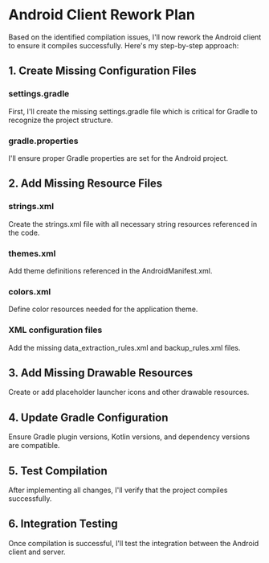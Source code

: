 # Android Client Rework Plan

Based on the identified compilation issues, I'll now rework the Android client to ensure it compiles successfully. Here's my step-by-step approach:

## 1. Create Missing Configuration Files

### settings.gradle
First, I'll create the missing settings.gradle file which is critical for Gradle to recognize the project structure.

### gradle.properties
I'll ensure proper Gradle properties are set for the Android project.

## 2. Add Missing Resource Files

### strings.xml
Create the strings.xml file with all necessary string resources referenced in the code.

### themes.xml
Add theme definitions referenced in the AndroidManifest.xml.

### colors.xml
Define color resources needed for the application theme.

### XML configuration files
Add the missing data_extraction_rules.xml and backup_rules.xml files.

## 3. Add Missing Drawable Resources

Create or add placeholder launcher icons and other drawable resources.

## 4. Update Gradle Configuration

Ensure Gradle plugin versions, Kotlin versions, and dependency versions are compatible.

## 5. Test Compilation

After implementing all changes, I'll verify that the project compiles successfully.

## 6. Integration Testing

Once compilation is successful, I'll test the integration between the Android client and server.
